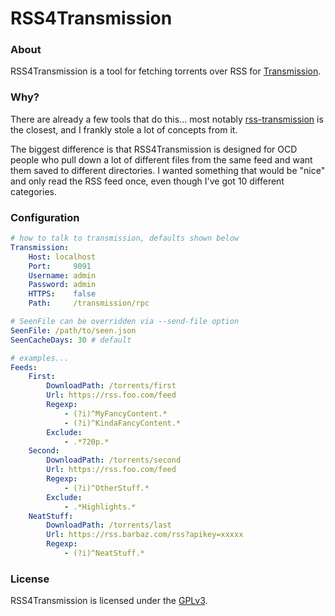 # RSS4Transmission

### About

RSS4Transmission is a tool for fetching torrents over RSS for [Transmission](
https://transmissionbt.com).

### Why?

There are already a few tools that do this... most notably [rss-transmission](
https://github.com/nning/transmission-rss) is the closest, and I frankly stole
a lot of concepts from it.  

The biggest difference is that RSS4Transmission is designed for OCD people who 
pull down a lot of different files from the same feed and want them saved to 
different directories.  I wanted something that would be "nice" and only 
read the RSS feed once, even though I've got 10 different categories.

### Configuration


```yaml
# how to talk to transmission, defaults shown below
Transmission:
    Host: localhost
    Port:     9091
    Username: admin
    Password: admin
    HTTPS:    false
    Path:     /transmission/rpc

# SeenFile can be overridden via --send-file option
SeenFile: /path/to/seen.json
SeenCacheDays: 30 # default

# examples...
Feeds:
    First:
        DownloadPath: /torrents/first
        Url: https://rss.foo.com/feed
        Regexp:
            - (?i)^MyFancyContent.*
            - (?i)^KindaFancyContent.*
        Exclude:
            - .*720p.*
    Second:
        DownloadPath: /torrents/second
        Url: https://rss.foo.com/feed
        Regexp:
            - (?i)^OtherStuff.*
        Exclude:
            - .*Highlights.*
    NeatStuff:
        DownloadPath: /torrents/last
        Url: https://rss.barbaz.com/rss?apikey=xxxxx
        Regexp:
            - (?i)^NeatStuff.*
```

### License

RSS4Transmission is licensed under the [GPLv3](LICENSE).
